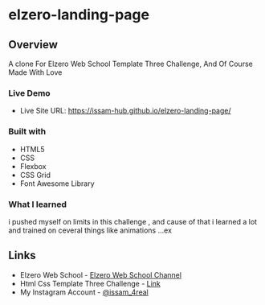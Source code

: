 # elzero-landing-page

## Overview
A clone For Elzero Web School Template Three Challenge, And Of Course Made With Love

### Live Demo
- Live Site URL: https://issam-hub.github.io/elzero-landing-page/

### Built with
- HTML5
- CSS
- Flexbox
- CSS Grid
- Font Awesome Library

### What I learned

i pushed myself on limits in this challenge , and cause of that i learned a lot and trained on ceveral things like animations ...ex

## Links

- Elzero Web School - [Elzero Web School Channel](https://www.youtube.com/c/ElzeroInfo/featured)
- Html Css Template Three Challenge - [Link](https://www.youtube.com/playlist?list=PLDoPjvoNmBAxuCSp2_-9LurPqRVwketnc)
- My Instagram Account - [@issam_4real](https://www.instagram.com/issam_4real/)
